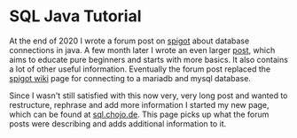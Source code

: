 # SQL Java Tutorial

At the end of 2020 I wrote a forum post on [spigot](https://www.spigotmc.org/threads/480002/) about database connections in java.
A few month later I wrote an even larger [post](https://www.spigotmc.org/threads/501928/), which aims to educate pure beginners and starts with more basics.
It also contains a lot of other useful information.
Eventually the forum post replaced the [spigot wiki](https://www.spigotmc.org/wiki/connecting-to-databases-mysql/) page for connecting to a mariadb and mysql database.

Since I wasn't still satisfied with this now very, very long post and wanted to restructure, rephrase and add more information I started my new page, which can be found at [sql.chojo.de](https://sql.chojo.de).
This page picks up what the forum posts were describing and adds additional information to it.
